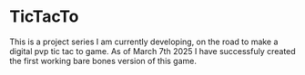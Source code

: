# TicTacTo
This is a project series I am currently developing, on the road to make a digital pvp tic tac to game.   As of March 7th 2025 I have successfuly created the first working bare bones version of this game. 
